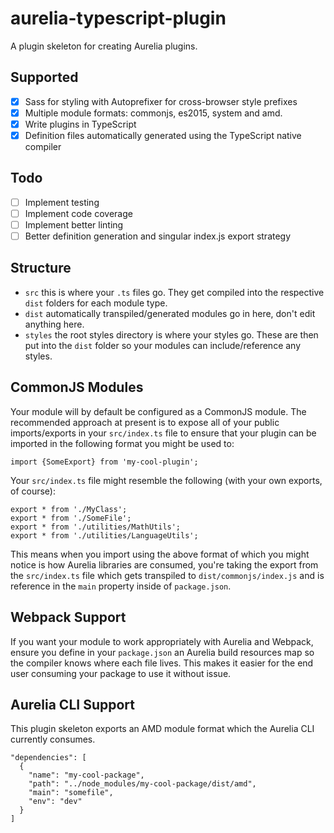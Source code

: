 # aurelia-typescript-plugin
A plugin skeleton for creating Aurelia plugins.

## Supported
- [x] Sass for styling with Autoprefixer for cross-browser style prefixes
- [x] Multiple module formats: commonjs, es2015, system and amd.
- [x] Write plugins in TypeScript
- [x] Definition files automatically generated using the TypeScript native compiler

## Todo
- [ ] Implement testing
- [ ] Implement code coverage
- [ ] Implement better linting
- [ ] Better definition generation and singular index.js export strategy

## Structure
- `src` this is where your `.ts` files go. They get compiled into the respective `dist` folders for each module type.
- `dist` automatically transpiled/generated modules go in here, don't edit anything here.
- `styles` the root styles directory is where your styles go. These are then put into the `dist` folder so your modules can include/reference any styles.

## CommonJS Modules
Your module will by default be configured as a CommonJS module. The recommended approach at present is to expose all of your public imports/exports in your `src/index.ts` file to ensure that your plugin can be imported in the following format you might be used to:

```
import {SomeExport} from 'my-cool-plugin';
```

Your `src/index.ts` file might resemble the following (with your own exports, of course):

```
export * from './MyClass';
export * from './SomeFile';
export * from './utilities/MathUtils';
export * from './utilities/LanguageUtils';
```

This means when you import using the above format of which you might notice is how Aurelia libraries are consumed, you're taking the export from the `src/index.ts` file which gets transpiled to `dist/commonjs/index.js` and is reference in the `main` property inside of `package.json`.

## Webpack Support
If you want your module to work appropriately with Aurelia and Webpack, ensure you define in your `package.json` an Aurelia build resources map so the compiler knows where each file lives. This makes it easier for the end user consuming your package to use it without issue.

## Aurelia CLI Support
This plugin skeleton exports an AMD module format which the Aurelia CLI currently consumes.

```
"dependencies": [
  {
    "name": "my-cool-package",
    "path": "../node_modules/my-cool-package/dist/amd",
    "main": "somefile",
    "env": "dev"
  }
]
```
